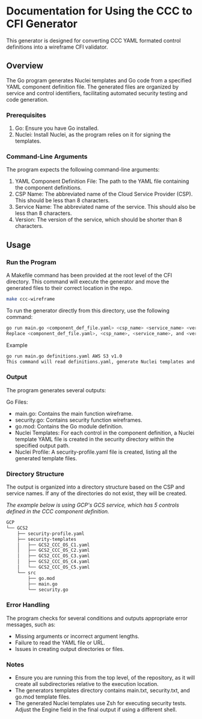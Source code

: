 # Documentation for Using the CCC to CFI Generator

This generator is designed for converting CCC YAML formated control definitions into a wireframe CFI validator.

## Overview

The Go program generates Nuclei templates and Go code from a specified YAML component definition file. The generated files are organized by service and control identifiers, facilitating automated security testing and code generation.

### Prerequisites

1. Go: Ensure you have Go installed.
2. Nuclei: Install Nuclei, as the program relies on it for signing the templates.

### Command-Line Arguments

The program expects the following command-line arguments:

1. YAML Component Definition File: The path to the YAML file containing the component definitions.
1. CSP Name: The abbreviated name of the Cloud Service Provider (CSP). This should be less than 8 characters.
1. Service Name: The abbreviated name of the service. This should also be less than 8 characters.
1. Version: The version of the service, which should be shorter than 8 characters.

## Usage

### Run the Program

A Makefile command has been provided at the root level of the CFI directory. This command will execute the generator and move the generated files to their correct location in the repo.

```sh
make ccc-wireframe
```

To run the generator directly from this directory, use the following command:

```sh
go run main.go <component_def_file.yaml> <csp_name> <service_name> <version>
Replace <component_def_file.yaml>, <csp_name>, <service_name>, and <version> with your actual values.
```

Example
```sh
go run main.go definitions.yaml AWS S3 v1.0
This command will read definitions.yaml, generate Nuclei templates and Go code for the AWS CSP and S3 service, and assume the version is v1.0.
```

### Output

The program generates several outputs:

Go Files:

- main.go: Contains the main function wireframe.
- security.go: Contains security function wireframes.
- go.mod: Contains the Go module definition.
- Nuclei Templates: For each control in the component definition, a Nuclei template YAML file is created in the security directory within the specified output path.
- Nuclei Profile: A security-profile.yaml file is created, listing all the generated template files.

### Directory Structure

The output is organized into a directory structure based on the CSP and service names. If any of the directories do not exist, they will be created.

_The example below is using GCP's GCS service, which has 5 controls defined in the CCC component definition._

```sh
GCP
└── GCS2
    ├── security-profile.yaml
    ├── security-templates
    │   ├── GCS2_CCC_OS_C1.yaml
    │   ├── GCS2_CCC_OS_C2.yaml
    │   ├── GCS2_CCC_OS_C3.yaml
    │   ├── GCS2_CCC_OS_C4.yaml
    │   └── GCS2_CCC_OS_C5.yaml
    └── src
        ├── go.mod
        ├── main.go
        └── security.go
```

### Error Handling

The program checks for several conditions and outputs appropriate error messages, such as:

- Missing arguments or incorrect argument lengths.
- Failure to read the YAML file or URL.
- Issues in creating output directories or files.

### Notes

- Ensure you are running this from the top level, of the repository, as it will create all subdirectories relative to the execution location.
- The generators templates directory contains main.txt, security.txt, and go.mod template files.
- The generated Nuclei templates use Zsh for executing security tests. Adjust the Engine field in the final output if using a different shell.
